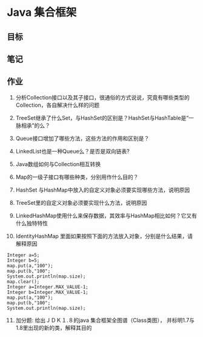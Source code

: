 # Java 集合框架
## 目标


## 笔记


## 作业
 1. 分析Collection接口以及其子接口，很通俗的方式说说，究竟有哪些类型的Collection，各自解决什么样的问题

 2. TreeSet继承了什么Set，与HashSet的区别是？HashSet与HashTable是“一脉相承”的么？

 3. Queue接口增加了哪些方法，这些方法的作用和区别是？

 4. LinkedList也是一种Queue么？是否是双向链表?

 5. Java数组如何与Collection相互转换

 6. Map的一级子接口有哪些种类，分别用作什么目的？

 7. HashSet 与HashMap中放入的自定义对象必须要实现哪些方法，说明原因

 8. TreeSet里的自定义对象必须要实现什么方法，说明原因

 9. LinkedHashMap使用什么来保存数据，其效率与HashMap相比如何？它又有什么独特特性

 10. IdentityHashMap 里面如果按照下面的方法放入对象，分别是什么结果，请解释原因
 ```
 Integer a=5;
 Integer b=5;
 map.put(a,"100");
 map.put(b,"100";
 System.out.println(map.size);
 map.clear();
 Integer a=Integer.MAX_VALUE-1;
 Integer b=Integer.MAX_VALUE-1;
 map.put(a,"100");
 map.put(b,"100";
 System.out.println(map.size);
 ```

 11. 加分题: 给出ＪＤＫ１.８的java 集合框架全图谱（Class类图）， 并标明1.7与1.8里出现的新的类，解释其目的
